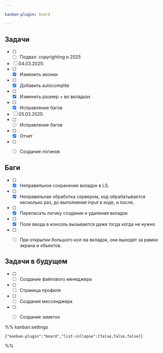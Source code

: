 ```yaml
---

kanban-plugin: board

---
```


## Задачи

- [ ] - [ ] Подвал: copyrighting и 2025
- [ ] 04.03.2025:
- [ ] - [x] Изменить иконки
- [ ] - [x] Добавить autocomplite
- [ ] - [x] Изменить размер + во вкладках
- [ ] - [x] Исправление багов
- [ ] 05.03.2025:
- [ ] - [ ] Исправление багов
- [ ] - [x] Отчет
- [ ] - [ ] Создание логинов


## Баги

- [ ] - [x] Неправильное сохранение вкладок в LS.
- [ ] - [x] Неправильная обработка сервером, код обрабатывается несколько раз, до выполнения input в коде, и после.
- [ ] - [x] Переписать логику создания и удаления вкладок
- [ ] - [x] Поле ввода в консоль вызывается даже тогда когда не нужно
- [ ] - [ ] При открытии большого кол-ва вкладок, они выходят за рамки экрана и обьектов.


## Задачи в будущем

- [ ] - [ ] Создание файлового менеджера
- [ ] - [ ] Страница профиля
- [ ] - [ ] Создания мессенджера
- [ ] - [ ] Создание заметок




%% kanban:settings
```
{"kanban-plugin":"board","list-collapse":[false,false,false]}
```
%%